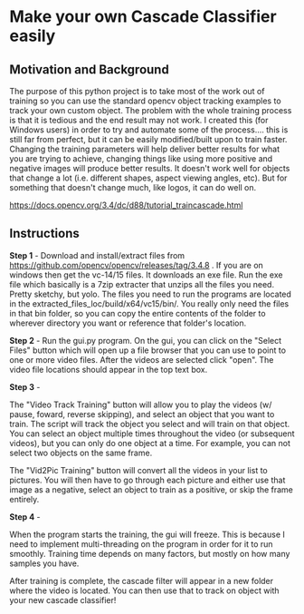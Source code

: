 # Make your own Cascade Classifier easily
## Motivation and Background 
The purpose of this python project is to take most of the work out of training so you can use the standard opencv object tracking
examples to track your own custom object. The problem with the whole training process is that it is tedious and the end result may
not work. I created this (for Windows users) in order to try and automate some of the process.... this is still far from perfect, but
it can be easily modified/built upon to train faster. Changing the training parameters will help deliver better results for what you 
are trying to achieve, changing things like using more positive and negative images will produce better results. It doesn't work well for objects that change a lot (i.e. different shapes, aspect viewing angles, etc). But for something that doesn't change much, like logos, it can do well on. 

https://docs.opencv.org/3.4/dc/d88/tutorial_traincascade.html

## Instructions
__Step 1__ -
Download and install/extract files from https://github.com/opencv/opencv/releases/tag/3.4.8 . If you are on windows then get the 
vc-14/15 files. It downloads an exe file. Run the exe file which basically is a 7zip extracter that unzips all the files you need.
Pretty sketchy, but yolo. The files you need to run the programs are located in the extracted_files_loc/build/x64/vc15/bin/. You really only need the files in that bin folder, so you can copy the entire contents of the folder to wherever directory you want or reference that folder's location. 

__Step 2__ - 
Run the gui.py program. On the gui, you can click on the "Select Files" button which will open up a file browser that you can use to point to one or more video files. After the videos are selected click "open". The video file locations should appear in the top text box. 

__Step 3__ - 

The "Video Track Training" button will allow you to play the videos (w/ pause, foward, reverse skipping), and select an object that you want to train. The script will track the object you select and will train on that object. You can select an object multiple times throughout the video (or subsequent videos), but you can only do one object at a time. For example, you can not select two objects on the same frame.

The "Vid2Pic Training" button will convert all the videos in your list to pictures. You will then have to go through each picture and either use that image as a negative, select an object to train as a positive, or skip the frame entirely.

__Step 4__ - 

When the program starts the training, the gui will freeze. This is because I need to implement multi-threading on the program in order for it to run smoothly. Training time depends on many factors, but mostly on how many samples you have. 

After training is complete, the cascade filter will appear in a new folder where the video is located. You can then use that to track on object with your new cascade classifier!

